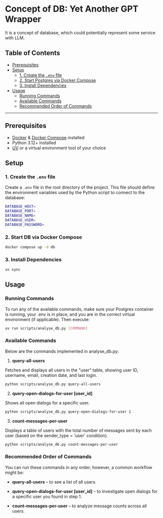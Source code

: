 
# Concept of DB: Yet Another GPT Wrapper

It is a concept of database, which could potentially represent some service with LLM. 

## Table of Contents

- [Prerequisites](#prerequisites)
- [Setup](#setup)
  - [1. Create the `.env` file](#1-create-the-env-file)
  - [2. Start Postgres via Docker Compose](#2-start-postgres-via-docker-compose)
  - [3. Install Dependencies](#3-install-dependencies)
- [Usage](#usage)
  - [Running Commands](#running-commands)
  - [Available Commands](#available-commands)
  - [Recommended Order of Commands](#recommended-order-of-commands)
---

## Prerequisites

- [Docker](https://www.docker.com/) & [Docker Compose](https://docs.docker.com/compose/) installed
- Python 3.12+ installed
- [UV](https://github.com/astral-sh/uv) or a virtual environment tool of your choice

## Setup

### 1. Create the `.env` file

Create a `.env` file in the root directory of the project. This file should define the environment variables used by the Python script to connect to the database:

```bash
DATABASE_HOST=
DATABASE_PORT=
DATABASE_NAME=
DATABASE_USER=
DATABASE_PASSWORD=
```

### 2. Start DB via Docker Compose

```bash
docker compose up -d db
```

### 3. Install Dependencies

```bash
uv sync
```

## Usage

### Running Commands

To run any of the available commands, make sure your Postgres container is running, your .env is in place, and you are in the correct virtual environment (if applicable). Then execute:

```bash
uv run scripts/analyse_db.py [COMMAND]
```
### Available Commands

Below are the commands implemented in analyse_db.py:

1. **query-all-users**

Fetches and displays all users in the "user" table, showing user ID, username, email, creation date, and last login.

```bash
python scripts/analyse_db.py query-all-users
```

2. **query-open-dialogs-for-user [user_id]**

Shows all open dialogs for a specific user.

```bash
python scripts/analyse_db.py query-open-dialogs-for-user 1
```

3.  **count-messages-per-user**

Displays a table of users with the total number of messages sent by each user (based on the sender_type = 'user' condition).

```bash
python scripts/analyse_db.py count-messages-per-user
```


### Recommended Order of Commands

You can run these commands in any order; however, a common workflow might be:

- **query-all-users** – to see a list of all users.

-  **query-open-dialogs-for-user [user_id]** – to investigate open dialogs for a specific user you found in step 1.

- **count-messages-per-user** – to analyze message counts across all users.

